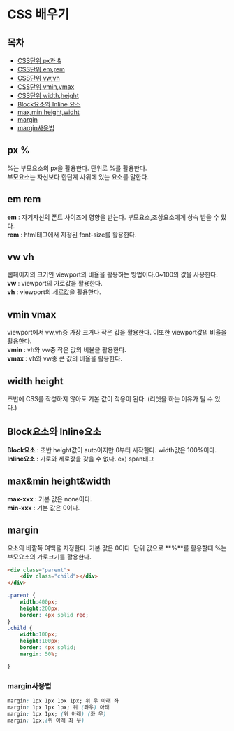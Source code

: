 # CSS 배우기  
**목차**  
---
- [CSS단위 px과 &](#px-%)  
- [CSS단위 em,rem](#em-rem)  
- [CSS단위 vw,vh](#vw-vh)  
- [CSS단위 vmin,vmax](#vmin-vmax)  
- [CSS단위 width,height](#width-height)  
- [Block요소와 Inline 요소](#block요소와-inline요소)  
- [max,min height,widht](#max&min-height&width)  
- [margin](#margin)
- [margin사용법](#margin사용법) 

## px %
%는 부모요소의 px을 활용한다. 단위로 %를 활용한다.  
부모요소는 자신보다 한단계 사위에 있는 요소를 말한다.    
## em rem  
 **em** : 자기자신의 폰트 사이즈에 영향을 받는다. 부모요소,조상요소에게 상속 받을 수 있다.  
 **rem** : html태그에서 지정된 font-size를 활용한다.    
## vw vh  
웹페이지의 크기인 viewport의 비율을 활용하는 방법이다.0~100의 값을 사용한다.  
 **vw** : viewport의 가로값을 활용한다.  
 **vh** : viewport의 세로값을 활용한다.  
## vmin vmax  
viewport에서 vw,vh중 가장 크거나 작은 값을 활용한다. 이또한 viewport값의 비율을 활용한다.  
 **vmin** : vh와 vw중 작은 값의 비율을 활용한다.  
 **vmax** : vh와 vw중 큰 값의 비율을 활용한다.  
## width height  
초반에 CSS를 작성하지 않아도 기본 값이 적용이 된다. (리셋을 하는 이유가 될 수 있다.)  
## Block요소와 Inline요소  
 **Block요소** : 초반 height값이 auto이지만 0부터 시작한다. width값은 100%이다.  
 **Inline요소** : 가로와 세로값을 갖을 수 없다. ex) span태그  
## max&min height&width  
 **max-xxx** : 기본 값은 none이다.  
 **min-xxx** : 기본 값은 0이다.  
## margin  
요소의 바깥쪽 여백을 지정한다. 기본 값은 0이다.
단위 값으로 **%**를 활용할때 %는 부모요소의 가로크기를 활용한다.  

```html
<div class="parent">
    <div class="child"></div>
</div>
```

```css
.parent {
    width:400px;
    height:200px;
    border: 4px solid red;
}
.child {
    width:100px;
    height:100px;
    border: 4px solid;
    margin: 50%;

}
```  
### margin사용법  
```css
margin: 1px 1px 1px 1px; 위 우 아래 좌
margin: 1px 1px 1px; 위 (좌우) 아래
margin: 1px 1px; (위 아래) (좌 우)
margin: 1px;(위 아래 좌 우)
```  
